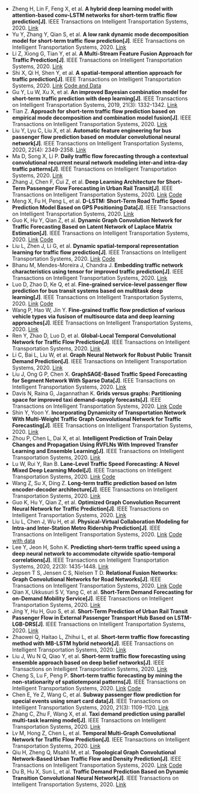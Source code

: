 * Zheng H, Lin F, Feng X, et al. <b>A hybrid deep learning model with attention-based conv-LSTM networks for short-term traffic flow prediction[J]</b>. IEEE Transactions on Intelligent Transportation Systems, 2020. [Link](https://ieeexplore.ieee.org/abstract/document/9112272/)
* Yu Y, Zhang Y, Qian S, et al. <b>A low rank dynamic mode decomposition model for short-term traffic flow prediction[J]</b>. IEEE Transactions on Intelligent Transportation Systems, 2020. [Link](https://ieeexplore.ieee.org/abstract/document/9102367/)
* Li Z, Xiong G, Tian Y, et al. <b>A Multi-Stream Feature Fusion Approach for Traffic Prediction[J]</b>. IEEE Transactions on Intelligent Transportation Systems, 2020. [Link](https://ieeexplore.ieee.org/abstract/document/9216590/)
* Shi X, Qi H, Shen Y, et al. <b>A spatial-temporal attention approach for traffic prediction[J]</b>. IEEE Transactions on Intelligent Transportation Systems, 2020. [Link](https://ieeexplore.ieee.org/abstract/document/9062547/) [Code and Data](https://github.com/Maple728/APTN)
* Gu Y, Lu W, Xu X, et al. <b>An improved Bayesian combination model for short-term traffic prediction with deep learning[J]</b>. IEEE Transactions on Intelligent Transportation Systems, 2019, 21(3): 1332-1342. [Link](https://ieeexplore.ieee.org/abstract/document/8842618/)
* Tian Z. <b>Approach for short-term traffic flow prediction based on empirical mode decomposition and combination model fusion[J]</b>. IEEE Transactions on Intelligent Transportation Systems, 2020. [Link](https://ieeexplore.ieee.org/abstract/document/9090368/)
* Liu Y, Lyu C, Liu X, et al. <b>Automatic feature engineering for bus passenger flow prediction based on modular convolutional neural network[J]</b>. IEEE Transactions on Intelligent Transportation Systems, 2020, 22(4): 2349-2358. [Link](https://ieeexplore.ieee.org/abstract/document/9141203/)
* Ma D, Song X, Li P. <b>Daily traffic flow forecasting through a contextual convolutional recurrent neural network modeling inter-and intra-day traffic patterns[J]</b>. IEEE Transactions on Intelligent Transportation Systems, 2020. [Link](https://ieeexplore.ieee.org/abstract/document/9007344/)
* Zhang J, Chen F, Cui Z, et al. <b>Deep Learning Architecture for Short-Term Passenger Flow Forecasting in Urban Rail Transit[J]</b>. IEEE Transactions on Intelligent Transportation Systems, 2020. [Link](https://ieeexplore.ieee.org/abstract/document/9136910/) [Code](https://github.com/JinleiZhangBJTU/ResNet-LSTM-GCN)
* Meng X, Fu H, Peng L, et al. <b>D-LSTM: Short-Term Road Traffic Speed Prediction Model Based on GPS Positioning Data[J]</b>. IEEE Transactions on Intelligent Transportation Systems, 2020. [Link](https://ieeexplore.ieee.org/abstract/document/9234615/)
* Guo K, Hu Y, Qian Z, et al. <b>Dynamic Graph Convolution Network for Traffic Forecasting Based on Latent Network of Laplace Matrix Estimation[J]</b>. IEEE Transactions on Intelligent Transportation Systems, 2020. [Link](https://ieeexplore.ieee.org/abstract/document/9190068/) [Code](https://github.com/guokan987/DGCN)
* Liu L, Zhen J, Li G, et al. <b>Dynamic spatial-temporal representation learning for traffic flow prediction[J]</b>. IEEE Transactions on Intelligent Transportation Systems, 2020. [Link](https://ieeexplore.ieee.org/abstract/document/9127874/) [Code](https://github.com/liulingbo918/ATFM)
* Bhanu M, Mendes-Moreira J, Chandra J. <b>Embedding traffic network characteristics using tensor for improved traffic prediction[J]</b>. IEEE Transactions on Intelligent Transportation Systems, 2020. [Link](https://ieeexplore.ieee.org/abstract/document/9061154/)
* Luo D, Zhao D, Ke Q, et al. <b>Fine-grained service-level passenger flow prediction for bus transit systems based on multitask deep learning[J]</b>. IEEE Transactions on Intelligent Transportation Systems, 2020. [Link](https://ieeexplore.ieee.org/abstract/document/9126198/) [Code](https://github.com/DanLuo-work/keras-MDL-SPFP)
* Wang P, Hao W, Jin Y. <b>Fine-grained traffic flow prediction of various vehicle types via fusison of multisource data and deep learning approaches[J]</b>. IEEE Transactions on Intelligent Transportation Systems, 2020. [Link](https://ieeexplore.ieee.org/abstract/document/9110881/)
* Ren Y, Zhao D, Luo D, et al. <b>Global-Local Temporal Convolutional Network for Traffic Flow Prediction[J]</b>. IEEE Transactions on Intelligent Transportation Systems, 2020. [Link](https://ieeexplore.ieee.org/abstract/document/9216498/)
* Li C, Bai L, Liu W, et al. <b>Graph Neural Network for Robust Public Transit Demand Prediction[J]</b>. IEEE Transactions on Intelligent Transportation Systems, 2020. [Link](https://ieeexplore.ieee.org/abstract/document/9310711)
* Liu J, Ong G P, Chen X. <b>GraphSAGE-Based Traffic Speed Forecasting for Segment Network With Sparse Data[J]</b>. IEEE Transactions on Intelligent Transportation Systems, 2020. [Link](https://ieeexplore.ieee.org/abstract/document/9214844/)
* Davis N, Raina G, Jagannathan K. <b>Grids versus graphs: Partitioning space for improved taxi demand-supply forecasts[J]</b>. IEEE Transactions on Intelligent Transportation Systems, 2020. [Link](https://ieeexplore.ieee.org/abstract/document/9099450/) [Code](https://github.com/NDavisK/Grids-versus-Graphs)
* Shin Y, Yoon Y. <b>Incorporating Dynamicity of Transportation Network With Multi-Weight Traffic Graph Convolutional Network for Traffic Forecasting[J]</b>. IEEE Transactions on Intelligent Transportation Systems, 2020. [Link](https://ieeexplore.ieee.org/document/9239873)
* Zhou P, Chen L, Dai X, et al. <b>Intelligent Prediction of Train Delay Changes and Propagation Using RVFLNs With Improved Transfer Learning and Ensemble Learning[J]</b>. IEEE Transactions on Intelligent Transportation Systems, 2020. [Link](https://ieeexplore.ieee.org/abstract/document/9140377)
* Lu W, Rui Y, Ran B. <b>Lane-Level Traffic Speed Forecasting: A Novel Mixed Deep Learning Model[J]</b>. IEEE Transactions on Intelligent Transportation Systems, 2020. [Link](https://ieeexplore.ieee.org/abstract/document/9284587/) [Code](https://github.com/lwqs93/MDL)
* Wang Z, Su X, Ding Z. <b>Long-term traffic prediction based on lstm encoder-decoder architecture[J]</b>. IEEE Transactions on Intelligent Transportation Systems, 2020. [Link](https://ieeexplore.ieee.org/abstract/document/9107249/)
* Guo K, Hu Y, Qian Z, et al. <b>Optimized Graph Convolution Recurrent Neural Network for Traffic Prediction[J]</b>. IEEE Transactions on Intelligent Transportation Systems, 2020. [Link](https://ieeexplore.ieee.org/abstract/document/8959420/)
* Liu L, Chen J, Wu H, et al. <b>Physical-Virtual Collaboration Modeling for Intra-and Inter-Station Metro Ridership Prediction[J]</b>. IEEE Transactions on Intelligent Transportation Systems, 2020. [Link](https://ieeexplore.ieee.org/abstract/document/9269513/) [Code with data](https://github.com/ivechan/PVCGN)
* Lee Y, Jeon H, Sohn K. <b>Predicting short-term traffic speed using a deep neural network to accommodate citywide spatio-temporal correlations[J]</b>. IEEE Transactions on Intelligent Transportation Systems, 2020, 22(3): 1435-1448. [Link](https://ieeexplore.ieee.org/abstract/document/8985288/)
* Jepsen T S, Jensen C S, Nielsen T D. <b>Relational Fusion Networks: Graph Convolutional Networks for Road Networks[J]</b>. IEEE Transactions on Intelligent Transportation Systems, 2020. [Link](https://ieeexplore.ieee.org/abstract/document/9167450/) [Code](https://github.com/TobiasSkovgaardJepsen/relational-fusion-networks)
* Qian X, Ukkusuri S V, Yang C, et al. <b>Short-Term Demand Forecasting for on-Demand Mobility Service[J]</b>. IEEE Transactions on Intelligent Transportation Systems, 2020. [Link](https://ieeexplore.ieee.org/abstract/document/9186298/)
* Jing Y, Hu H, Guo S, et al. <b>Short-Term Prediction of Urban Rail Transit Passenger Flow in External Passenger Transport Hub Based on LSTM-LGB-DRS[J]</b>. IEEE Transactions on Intelligent Transportation Systems, 2020. [Link](https://ieeexplore.ieee.org/abstract/document/9195435/)
* Zhaowei Q, Haitao L, Zhihui L, et al. <b>Short-term traffic flow forecasting method with MB-LSTM hybrid network[J]</b>. IEEE Transactions on Intelligent Transportation Systems, 2020. [Link](https://ieeexplore.ieee.org/abstract/document/9152107/)
* Liu J, Wu N Q, Qiao Y, et al. <b>Short-term traffic flow forecasting using ensemble approach based on deep belief networks[J]</b>. IEEE Transactions on Intelligent Transportation Systems, 2020. [Link](https://ieeexplore.ieee.org/abstract/document/9161367/)
* Cheng S, Lu F, Peng P. <b>Short-term traffic forecasting by mining the non-stationarity of spatiotemporal patterns[J]</b>. IEEE Transactions on Intelligent Transportation Systems, 2020. [Link](https://ieeexplore.ieee.org/abstract/document/9091108/) [Code](https://github.com/chengshifen/D-STKNN-Model)
* Chen E, Ye Z, Wang C, et al. <b>Subway passenger flow prediction for special events using smart card data[J]</b>. IEEE Transactions on Intelligent Transportation Systems, 2020, 21(3): 1109-1120. [Link](https://ieeexplore.ieee.org/abstract/document/8604118)
* Zhang C, Zhu F, Wang X, et al. <b>Taxi demand prediction using parallel multi-task learning model[J]</b>. IEEE Transactions on Intelligent Transportation Systems, 2020. [Link](https://ieeexplore.ieee.org/abstract/document/9172100/)
* Lv M, Hong Z, Chen L, et al. <b>Temporal Multi-Graph Convolutional Network for Traffic Flow Prediction[J]</b>. IEEE Transactions on Intelligent Transportation Systems, 2020. [Link](https://ieeexplore.ieee.org/abstract/document/9098104/)
* Qiu H, Zheng Q, Msahli M, et al. <b>Topological Graph Convolutional Network-Based Urban Traffic Flow and Density Prediction[J]</b>. IEEE Transactions on Intelligent Transportation Systems, 2020. [Link](https://ieeexplore.ieee.org/abstract/document/9247476/) [Code](https://github.com/Stanislas0/ToGCN-V2X)
* Du B, Hu X, Sun L, et al. <b>Traffic Demand Prediction Based on Dynamic Transition Convolutional Neural Network[J]</b>. IEEE Transactions on Intelligent Transportation Systems, 2020. [Link](https://ieeexplore.ieee.org/abstract/document/8968739/)
